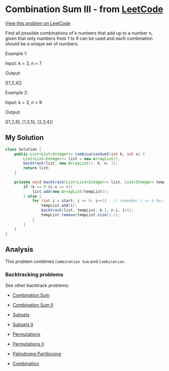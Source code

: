 # Combination Sum III - from [LeetCode](https://leetcode.com)
[View this problem on LeetCode](https://leetcode.com/problems/combination-sum-iii/description/)

Find all possible combinations of k numbers that add up to a number n, given that only numbers from 1 to 9 can be used and each combination should be a unique set of numbers.


Example 1:

Input: k = 3, n = 7

Output:

[[1,2,4]]

Example 2:

Input: k = 3, n = 9

Output:

[[1,2,6], [1,3,5], [2,3,4]]

## My Solution
```java
class Solution {
    public List<List<Integer>> combinationSum3(int k, int n) {
        List<List<Integer>> list = new ArrayList();
        backtrack(list, new ArrayList(), k, n, 1);
        return list;
    }
    
    private void backtrack(List<List<Integer>> list, List<Integer> tempList, int k, int n, int start){
        if (k == 0 && n == 0){
            list.add(new ArrayList(tempList));
        } else {
            for (int i = start; i <= 9; i++){   // remember i <= 9 because we can only use 1 to 9
                tempList.add(i);
                backtrack(list, tempList, k-1, n-i, i+1);
                tempList.remove(tempList.size()-1);
            }
        }
    }
}
```

## Analysis
This problem combines `Combination Sum` and `Combination`. 

### Backtracking problems
See other backtrack problems:

* [Combination Sum](combination-sum.md)

* [Combination Sum II](combination-sum2.md)

* [Subsets](subsets.md)

* [Subsets II](subsets2.md)

* [Permutations](permutations.md)

* [Permutations II](permutations2.md)

* [Palindrome Partitioning](palindrome-partitioning.md)

* [Combination](combination.md)